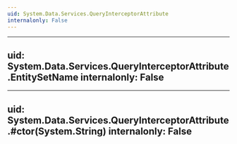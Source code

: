 ```yaml
---
uid: System.Data.Services.QueryInterceptorAttribute
internalonly: False
---
```


---
uid: System.Data.Services.QueryInterceptorAttribute.EntitySetName
internalonly: False
---

---
uid: System.Data.Services.QueryInterceptorAttribute.#ctor(System.String)
internalonly: False
---
